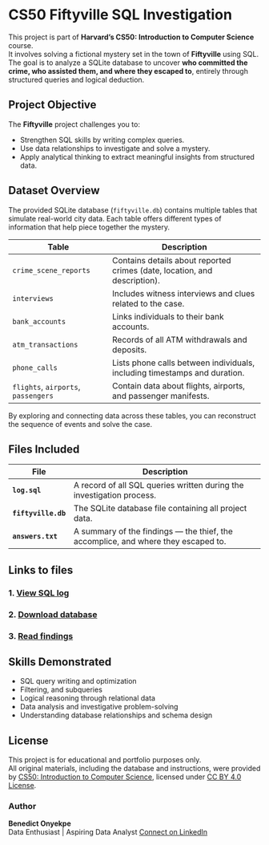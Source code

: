 # CS50 Fiftyville SQL Investigation

This project is part of **Harvard’s CS50: Introduction to Computer Science** course.  
It involves solving a fictional mystery set in the town of **Fiftyville** using SQL.  
The goal is to analyze a SQLite database to uncover **who committed the crime, who assisted them, and where they escaped to**, entirely through structured queries and logical deduction.


## Project Objective

The **Fiftyville** project challenges you to:
- Strengthen SQL skills by writing complex queries.  
- Use data relationships to investigate and solve a mystery.  
- Apply analytical thinking to extract meaningful insights from structured data.


## Dataset Overview

The provided SQLite database (`fiftyville.db`) contains multiple tables that simulate real-world city data. Each table offers different types of information that help piece together the mystery.

| Table | Description |
|--------|--------------|
| `crime_scene_reports` | Contains details about reported crimes (date, location, and description). |
| `interviews` | Includes witness interviews and clues related to the case. |
| `bank_accounts` | Links individuals to their bank accounts. |
| `atm_transactions` | Records of all ATM withdrawals and deposits. |
| `phone_calls` | Lists phone calls between individuals, including timestamps and duration. |
| `flights`, `airports`, `passengers` | Contain data about flights, airports, and passenger manifests. |

By exploring and connecting data across these tables, you can reconstruct the sequence of events and solve the case.


## Files Included

| File | Description |
|------|--------------|
| **`log.sql`** | A record of all SQL queries written during the investigation process. |
| **`fiftyville.db`** | The SQLite database file containing all project data. |
| **`answers.txt`** | A summary of the findings — the thief, the accomplice, and where they escaped to. |


## Links to files

### 1. [View SQL log](https://github.com/Pacxy-b/PortfolioProjects/blob/main/fiftyville_log.sql)
### 2. [Download database](https://github.com/Pacxy-b/PortfolioProjects/blob/main/fiftyville_database.db)
### 3. [Read findings](https://github.com/Pacxy-b/PortfolioProjects/blob/main/fiftyville_answers.txt)


## Skills Demonstrated

- SQL query writing and optimization
- Filtering, and subqueries
- Logical reasoning through relational data
- Data analysis and investigative problem-solving
- Understanding database relationships and schema design

  
## License
This project is for educational and portfolio purposes only.  
All original materials, including the database and instructions, were provided by [CS50: Introduction to Computer Science](https://cs50.harvard.edu/x/psets/7/fiftyville/), licensed under [CC BY 4.0 License](https://creativecommons.org/licenses/by/4.0/).


### Author
**Benedict Onyekpe**  
Data Enthusiast | Aspiring Data Analyst
 [Connect on LinkedIn](https://www.linkedin.com/in/benedict-onyekpe-0a5718217/)
